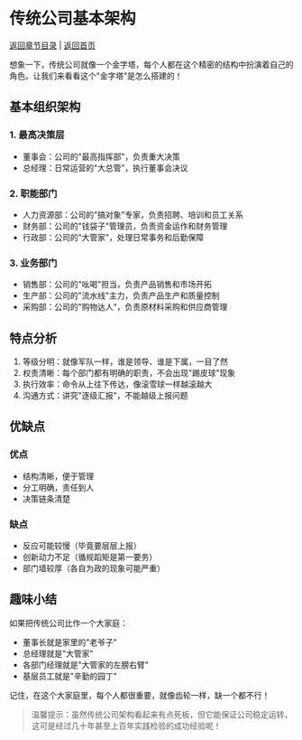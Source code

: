 # 传统公司基本架构

[返回章节目录](./index.md) | [返回首页](../README.md)

想象一下，传统公司就像一个金字塔，每个人都在这个精密的结构中扮演着自己的角色。让我们来看看这个"金字塔"是怎么搭建的！

## 基本组织架构

### 1. 最高决策层
- 董事会：公司的"最高指挥部"，负责重大决策
- 总经理：日常运营的"大总管"，执行董事会决议

### 2. 职能部门
- 人力资源部：公司的"搞对象"专家，负责招聘、培训和员工关系
- 财务部：公司的"钱袋子"管理员，负责资金运作和财务管理
- 行政部：公司的"大管家"，处理日常事务和后勤保障

### 3. 业务部门
- 销售部：公司的"吆喝"担当，负责产品销售和市场开拓
- 生产部：公司的"流水线"主力，负责产品生产和质量控制
- 采购部：公司的"购物达人"，负责原材料采购和供应商管理

## 特点分析

1. 等级分明：就像军队一样，谁是领导、谁是下属，一目了然
2. 权责清晰：每个部门都有明确的职责，不会出现"踢皮球"现象
3. 执行效率：命令从上往下传达，像滚雪球一样越滚越大
4. 沟通方式：讲究"逐级汇报"，不能越级上报问题

## 优缺点

### 优点
- 结构清晰，便于管理
- 分工明确，责任到人
- 决策链条清楚

### 缺点
- 反应可能较慢（毕竟要层层上报）
- 创新动力不足（循规蹈矩是第一要务）
- 部门墙较厚（各自为政的现象可能严重）

## 趣味小结

如果把传统公司比作一个大家庭：
- 董事长就是家里的"老爷子"
- 总经理就是"大管家"
- 各部门经理就是"大管家的左膀右臂"
- 基层员工就是"辛勤的园丁"

记住，在这个大家庭里，每个人都很重要，就像齿轮一样，缺一个都不行！

> 温馨提示：虽然传统公司架构看起来有点死板，但它能保证公司稳定运转，这可是经过几十年甚至上百年实践检验的成功经验呢！